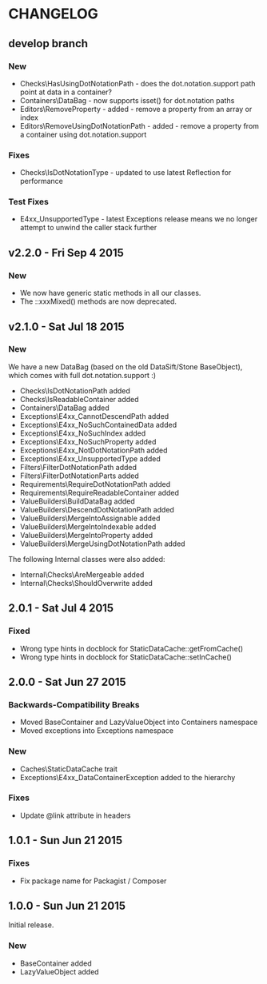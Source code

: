 # CHANGELOG

## develop branch

### New

* Checks\HasUsingDotNotationPath - does the dot.notation.support path point at data in a container?
* Containers\DataBag - now supports isset() for dot.notation paths
* Editors\RemoveProperty - added - remove a property from an array or index
* Editors\RemoveUsingDotNotationPath - added - remove a property from a container using dot.notation.support

### Fixes

* Checks\IsDotNotationType - updated to use latest Reflection for performance

### Test Fixes

* E4xx_UnsupportedType - latest Exceptions release means we no longer attempt to unwind the caller stack further

## v2.2.0 - Fri Sep 4 2015

### New

* We now have generic static methods in all our classes.
* The ::xxxMixed() methods are now deprecated.

## v2.1.0 - Sat Jul 18 2015

### New

We have a new DataBag (based on the old DataSift/Stone BaseObject), which comes with full dot.notation.support :)

* Checks\IsDotNotationPath added
* Checks\IsReadableContainer added
* Containers\DataBag added
* Exceptions\E4xx_CannotDescendPath added
* Exceptions\E4xx_NoSuchContainedData added
* Exceptions\E4xx_NoSuchIndex added
* Exceptions\E4xx_NoSuchProperty added
* Exceptions\E4xx_NotDotNotationPath added
* Exceptions\E4xx_UnsupportedType added
* Filters\FilterDotNotationPath added
* Filters\FilterDotNotationParts added
* Requirements\RequireDotNotationPath added
* Requirements\RequireReadableContainer added
* ValueBuilders\BuildDataBag added
* ValueBuilders\DescendDotNotationPath added
* ValueBuilders\MergeIntoAssignable added
* ValueBuilders\MergeIntoIndexable added
* ValueBuilders\MergeIntoProperty added
* ValueBuilders\MergeUsingDotNotationPath added

The following Internal classes were also added:

* Internal\Checks\AreMergeable added
* Internal\Checks\ShouldOverwrite added

## 2.0.1 - Sat Jul 4 2015

### Fixed

* Wrong type hints in docblock for StaticDataCache::getFromCache()
* Wrong type hints in docblock for StaticDataCache::setInCache()

## 2.0.0 - Sat Jun 27 2015

### Backwards-Compatibility Breaks

* Moved BaseContainer and LazyValueObject into Containers namespace
* Moved exceptions into Exceptions namespace

### New

* Caches\StaticDataCache trait
* Exceptions\E4xx_DataContainerException added to the hierarchy

### Fixes

* Update @link attribute in headers

## 1.0.1 - Sun Jun 21 2015

### Fixes

* Fix package name for Packagist / Composer

## 1.0.0 - Sun Jun 21 2015

Initial release.

### New

* BaseContainer added
* LazyValueObject added